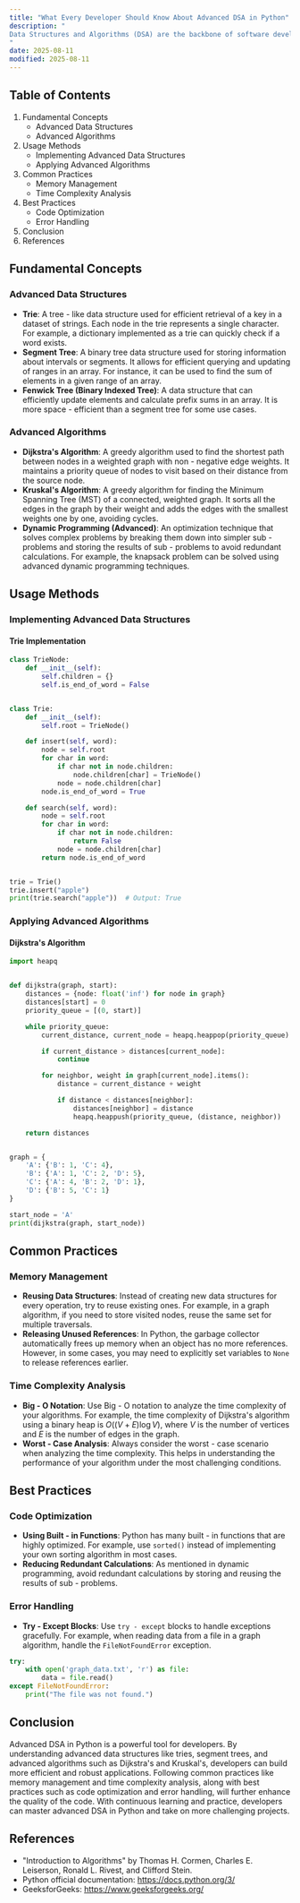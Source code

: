 ```yaml
---
title: "What Every Developer Should Know About Advanced DSA in Python"
description: "
Data Structures and Algorithms (DSA) are the backbone of software development. They provide the means to organize and manipulate data efficiently, which is crucial for building high - performance applications. Python, with its simplicity and readability, is a popular language for implementing DSA. While basic DSA concepts are essential, advanced DSA knowledge can take a developer's skills to the next level. This blog will explore advanced DSA concepts in Python, including usage methods, common practices, and best practices.
"
date: 2025-08-11
modified: 2025-08-11
---
```


## Table of Contents
1. Fundamental Concepts
    - Advanced Data Structures
    - Advanced Algorithms
2. Usage Methods
    - Implementing Advanced Data Structures
    - Applying Advanced Algorithms
3. Common Practices
    - Memory Management
    - Time Complexity Analysis
4. Best Practices
    - Code Optimization
    - Error Handling
5. Conclusion
6. References

## Fundamental Concepts

### Advanced Data Structures
- **Trie**: A tree - like data structure used for efficient retrieval of a key in a dataset of strings. Each node in the trie represents a single character. For example, a dictionary implemented as a trie can quickly check if a word exists.
- **Segment Tree**: A binary tree data structure used for storing information about intervals or segments. It allows for efficient querying and updating of ranges in an array. For instance, it can be used to find the sum of elements in a given range of an array.
- **Fenwick Tree (Binary Indexed Tree)**: A data structure that can efficiently update elements and calculate prefix sums in an array. It is more space - efficient than a segment tree for some use cases.

### Advanced Algorithms
- **Dijkstra's Algorithm**: A greedy algorithm used to find the shortest path between nodes in a weighted graph with non - negative edge weights. It maintains a priority queue of nodes to visit based on their distance from the source node.
- **Kruskal's Algorithm**: A greedy algorithm for finding the Minimum Spanning Tree (MST) of a connected, weighted graph. It sorts all the edges in the graph by their weight and adds the edges with the smallest weights one by one, avoiding cycles.
- **Dynamic Programming (Advanced)**: An optimization technique that solves complex problems by breaking them down into simpler sub - problems and storing the results of sub - problems to avoid redundant calculations. For example, the knapsack problem can be solved using advanced dynamic programming techniques.

## Usage Methods

### Implementing Advanced Data Structures

#### Trie Implementation
```python
class TrieNode:
    def __init__(self):
        self.children = {}
        self.is_end_of_word = False


class Trie:
    def __init__(self):
        self.root = TrieNode()

    def insert(self, word):
        node = self.root
        for char in word:
            if char not in node.children:
                node.children[char] = TrieNode()
            node = node.children[char]
        node.is_end_of_word = True

    def search(self, word):
        node = self.root
        for char in word:
            if char not in node.children:
                return False
            node = node.children[char]
        return node.is_end_of_word


trie = Trie()
trie.insert("apple")
print(trie.search("apple"))  # Output: True
```

### Applying Advanced Algorithms

#### Dijkstra's Algorithm
```python
import heapq


def dijkstra(graph, start):
    distances = {node: float('inf') for node in graph}
    distances[start] = 0
    priority_queue = [(0, start)]

    while priority_queue:
        current_distance, current_node = heapq.heappop(priority_queue)

        if current_distance > distances[current_node]:
            continue

        for neighbor, weight in graph[current_node].items():
            distance = current_distance + weight

            if distance < distances[neighbor]:
                distances[neighbor] = distance
                heapq.heappush(priority_queue, (distance, neighbor))

    return distances


graph = {
    'A': {'B': 1, 'C': 4},
    'B': {'A': 1, 'C': 2, 'D': 5},
    'C': {'A': 4, 'B': 2, 'D': 1},
    'D': {'B': 5, 'C': 1}
}

start_node = 'A'
print(dijkstra(graph, start_node))
```

## Common Practices

### Memory Management
- **Reusing Data Structures**: Instead of creating new data structures for every operation, try to reuse existing ones. For example, in a graph algorithm, if you need to store visited nodes, reuse the same set for multiple traversals.
- **Releasing Unused References**: In Python, the garbage collector automatically frees up memory when an object has no more references. However, in some cases, you may need to explicitly set variables to `None` to release references earlier.

### Time Complexity Analysis
- **Big - O Notation**: Use Big - O notation to analyze the time complexity of your algorithms. For example, the time complexity of Dijkstra's algorithm using a binary heap is $O((V + E)\log V)$, where $V$ is the number of vertices and $E$ is the number of edges in the graph.
- **Worst - Case Analysis**: Always consider the worst - case scenario when analyzing the time complexity. This helps in understanding the performance of your algorithm under the most challenging conditions.

## Best Practices

### Code Optimization
- **Using Built - in Functions**: Python has many built - in functions that are highly optimized. For example, use `sorted()` instead of implementing your own sorting algorithm in most cases.
- **Reducing Redundant Calculations**: As mentioned in dynamic programming, avoid redundant calculations by storing and reusing the results of sub - problems.

### Error Handling
- **Try - Except Blocks**: Use `try - except` blocks to handle exceptions gracefully. For example, when reading data from a file in a graph algorithm, handle the `FileNotFoundError` exception.
```python
try:
    with open('graph_data.txt', 'r') as file:
        data = file.read()
except FileNotFoundError:
    print("The file was not found.")
```

## Conclusion
Advanced DSA in Python is a powerful tool for developers. By understanding advanced data structures like tries, segment trees, and advanced algorithms such as Dijkstra's and Kruskal's, developers can build more efficient and robust applications. Following common practices like memory management and time complexity analysis, along with best practices such as code optimization and error handling, will further enhance the quality of the code. With continuous learning and practice, developers can master advanced DSA in Python and take on more challenging projects.

## References
- "Introduction to Algorithms" by Thomas H. Cormen, Charles E. Leiserson, Ronald L. Rivest, and Clifford Stein.
- Python official documentation: https://docs.python.org/3/
- GeeksforGeeks: https://www.geeksforgeeks.org/ 